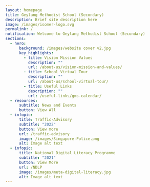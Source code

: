 ```yaml
---
layout: homepage
title: Geylang Methodist School (Secondary)
description: Brief site description here
image: /images/isomer-logo.svg
permalink: /
notification: Welcome to Geylang Methodist School (Secondary)
sections:
  - hero:
      background: /images/website cover v2.jpg
      key_highlights:
        - title: Vision Mission Values
          description: ""
          url: /about-us/vision-mission-and-values/
        - title: School Virtual Tour
          description: ""
          url: /about-us/school-virtual-tour/
        - title: Useful Links
          description: ""
          url: /useful-links/gms-calendar/
  - resources:
      subtitle: News and Events
      button: View All
  - infopic:
      title: Traffic-Advisory
      subtitle: "2022"
      button: View more
      url: /traffic-advisory
      image: /images/Singapore-Police.png
      alt: Image alt text
  - infopic:
      title: National Digital Literacy Programme
      subtitle: "2021"
      button: View More
      url: /NDLP
      image: /images/meta-digital-literacy.jpg
      alt: Image alt text
---
```

